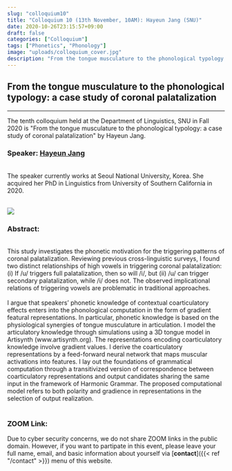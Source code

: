 ```yaml
---
slug: "colloquium10"
title: "Colloquium 10 (13th November, 10AM): Hayeun Jang (SNU)"
date: 2020-10-26T23:15:57+09:00
draft: false
categories: ["Colloquium"]
tags: ["Phonetics", "Phonology"]
image: "uploads/colloquium_cover.jpg"
description: "From the tongue musculature to the phonological typology: a case study of coronal palatalization by Hayeun Jang"
---
```


## From the tongue musculature to the phonological typology: a case study of coronal palatalization

---

The tenth colloquium held at the Department of Linguistics, SNU in Fall 2020 is "From the tongue musculature to the phonological typology: a case study of coronal palatalization" by Hayeun Jang.

### Speaker: <a class=intro-link href=https://sites.google.com/usc.edu/hayeunjang/home>Hayeun Jang</a>

<br/>
The speaker currently works at Seoul National University, Korea. She acquired her PhD in Linguistics from University of Southern California in 2020.
<br/><br/>

![ ](/profiles/Hayeun_Jang_image.jpg#floatleft)

### Abstract:

<br/>
This study investigates the phonetic motivation for the triggering patterns of coronal palatalization. Reviewing previous cross-linguistic surveys, I found two distinct relationships of high vowels in triggering coronal palatalization: (i) If /u/ triggers full palatalization, then so will /i/, but (ii) /u/ can trigger secondary palatalization, while /i/ does not. The observed implicational relations of triggering vowels are problematic in traditional approaches.
<br/><br/>
I argue that speakers’ phonetic knowledge of contextual coarticulatory effects enters into the phonological computation in the form of gradient featural representations. In particular, phonetic knowledge is based on the physiological synergies of tongue musculature in articulation. I model the articulatory knowledge through simulations using a 3D tongue model in Artisynth (www.artisynth.org). The representations encoding coarticulatory knowledge involve gradient values. I derive the coarticulatory representations by a feed-forward neural network that maps muscular activations into features. I lay out the foundations of grammatical computation through a transitivized version of correspondence between coarticulatory representations and output candidates sharing the same input in the framework of Harmonic Grammar. The proposed computational model refers to both polarity and gradience in representations in the selection of output realization.
<br/><br/>

### ZOOM Link:

Due to cyber security concerns, we do not share ZOOM links in the public domain. However, if you want to partipate in this event, please leave your full name, email, and basic information about yourself via [**contact**]({{< ref "/contact" >}}) menu of this website.

